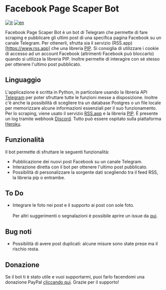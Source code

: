 # Facebook Page Scaper Bot
[![it](https://img.shields.io/badge/lang-it-green.svg)](https://github.com/giacar/telegram-channel-bot/blob/main/README.md)
[![en](https://img.shields.io/badge/lang-en-red.svg)](https://github.com/giacar/telegram-channel-bot/blob/main/README.en.md)

Facebook Page Scaper Bot è un bot di Telegram che permette di fare scraping e pubblicare gli ultimi post di una specifica pagina Facebook su un canale Telegram. Per ottenerli, sfrutta sia il servizio (RSS.app)[https://www.rss.app] che una libreria [PIP](https://pypi.org/project/facebook-scraper/). Si consiglia di utilizzare i cookie di accesso ad un account Facebook (altrimenti Facebook può bloccarlo) quando si utilizza la libreria PIP. Inoltre permette di interagire con sé stesso per ottenere l'ultimo post pubblicato.

## Linguaggio
L'applicazione è scritta in Python, in particolare usando la libreria API [Telegram](https://python-telegram-bot.readthedocs.io/) per poter sfruttare tutte le funzioni messe a disposizione. Inoltre c'è anche la possibilità di scegliere tra un database Postgres o un file locale per memorizzare alcune informazioni essenziali per il suo funzionamento. Per lo scraping, viene usato il servizio [RSS.app](https://www.rss.app) e la libreria [PIP](https://pypi.org/project/facebook-scraper). È presente un log tramite webhook [Discord](https://pypi.org/project/discord-webhook). Tutto può essere ospitato sulla piattaforma [Heroku](https://www.heroku.com).

## Funzionalità
Il bot permette di sfruttare le seguenti funzionalità:
* Pubblicazione dei nuovi post Facebook su un canale Telegram.
* Interazione diretta con il bot per ottenere l'ultimo post pubblicato.
* Possibilità di personalizzare la sorgente dati scegliendo tra il feed RSS, la libreria pip o entrambe.

## To Do
* Integrare le foto nei post e il supporto ai post con sole foto.\
\
Per altri suggerimenti o segnalazioni è possibile aprire un issue da [qui](https://github.com/giacar/telegram-channel-bot/issues).

## Bug noti
* Possibilità di avere post duplicati: alcune misure sono state prese ma il rischio resta.

## Donazione
Se il bot ti è stato utile e vuoi supportarmi, puoi farlo facendomi una donazione PayPal [cliccando qui](https://www.paypal.me/gianmarcocariggi). Grazie per il supporto!
